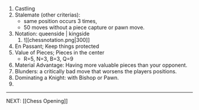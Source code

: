 1. Castling 
2. Stalemate (other criterias): 
	- same position occurs 3 times, 
	- 50 moves without a piece capture or pawn move. 
3. Notation: queenside | kingside 
	1. ![[chessnotation.png|300]]
4. En Passant; Keep things protected 
5.  Value of Pieces; Pieces in the center 
    - R=5, N=3, B=3, Q=9 
6. Material Advantage: Having more valuable pieces than your opponent. 
7. Blunders: a critically bad move that worsens the players positions. 
8. Dominating a Knight: with Bishop or Pawn. 
9. 

***
NEXT: [[Chess Opening]]